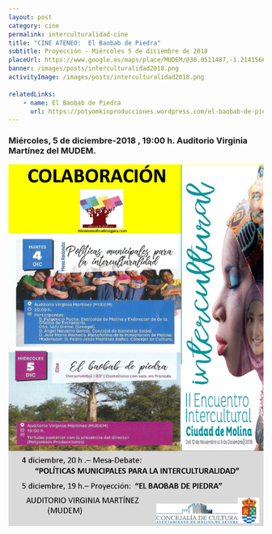 ```yaml
---
layout: post
category: cine
permalink: interculturalidad-cine
title: "CINE ATENEO:  El Baobab de Piedra"
subtitle: Proyección - Miércoles 5 de diciembre de 2018
placeUrl: https://www.google.es/maps/place/MUDEM/@38.0511487,-1.2141566,15z/data=!4m5!3m4!1s0x0:0xde6031502e1b4fbc!8m2!3d38.0511487!4d-1.2141566
banner: /images/posts/interculturalidad2018.png
activityImage: /images/posts/interculturalidad2018.png

relatedLinks: 
    - name: El Baobab de Piedra
      url: https://potyomkinproducciones.wordpress.com/el-baobab-de-piedra-2011/
---
```


### Miércoles, 5 de diciembre-2018 , 19:00 h. Auditorio Virginia Martínez del MUDEM.


![cartel](/images/posts/interculturalidad2018.png)
